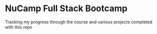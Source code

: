 # NuCamp Full Stack Bootcamp

Tracking my progress through the course and various projects completed with this repo

